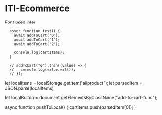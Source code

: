 # ITI-Ecommerce

Font used Inter

      async function test() {
        await addToCart("0");
        await addToCart("1");
        await addToCart("2");

        console.log(cartItems);
      }

      // addToCart("0").then((value) => {
      //   console.log(value.val());
      // });

let localItems = localStorage.getItem("allproduct");
let parsedItem = JSON.parse(localItems);

let localButton = document.getElementsByClassName("add-to-cart-func");

async function pushToLocal() {
cartItems.push(parsedItem[0]);
}
